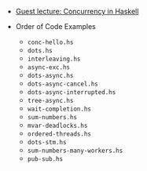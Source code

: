 - [Guest lecture: Concurrency in Haskell](https://www.youtube.com/watch?v=nrTge_JCib0)

- Order of Code Examples
  - `conc-hello.hs`
  - `dots.hs`
  - `interleaving.hs`
  - `async-exc.hs`
  - `dots-async.hs`
  - `dots-async-cancel.hs`
  - `dots-async-interrupted.hs`
  - `tree-async.hs`
  - `wait-completion.hs`
  - `sum-numbers.hs`
  - `mvar-deadlocks.hs`
  - `ordered-threads.hs`
  - `dots-stm.hs`
  - `sum-numbers-many-workers.hs`
  - `pub-sub.hs`
